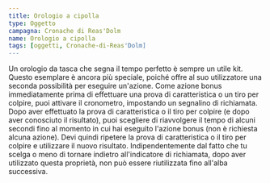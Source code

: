 ```yaml
---
title: Orologio a cipolla
type: Oggetto
campagna: Cronache di Reas'Dolm
name: Orologio a cipolla
tags: [oggetti, Cronache-di-Reas'Dolm]
---
```


Un orologio da tasca che segna il tempo perfetto è sempre un utile kit. Questo esemplare è ancora più speciale, poiché offre al suo utilizzatore una seconda possibilità per eseguire un'azione. Come azione bonus immediatamente prima di effettuare una prova di caratteristica o un tiro per colpire, puoi attivare il cronometro, impostando un segnalino di richiamata. Dopo aver effettuato la prova di caratteristica o il tiro per colpire (e dopo aver conosciuto il risultato), puoi scegliere di riavvolgere il tempo di alcuni secondi fino al momento in cui hai eseguito l'azione bonus (non è richiesta alcuna azione). Devi quindi ripetere la prova di caratteristica o il tiro per colpire e utilizzare il nuovo risultato. Indipendentemente dal fatto che tu scelga o meno di tornare indietro all'indicatore di richiamata, dopo aver utilizzato questa proprietà, non può essere riutilizzata fino all'alba successiva.